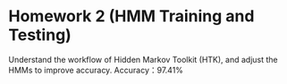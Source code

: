 # Homework 2 (HMM Training and Testing)
Understand the workflow of Hidden Markov Toolkit (HTK), and adjust the HMMs to improve accuracy.
Accuracy：97.41%